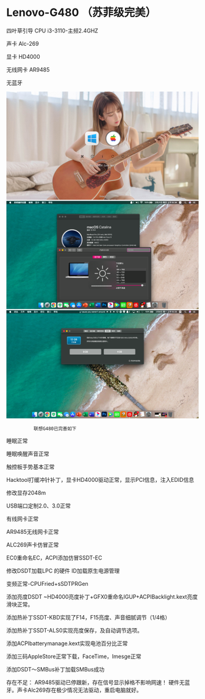 # Lenovo-G480 （苏菲级完美）
四叶草引导
CPU    i3-3110-主频2.4GHZ

声卡    Alc-269

显卡    HD4000

无线网卡 AR9485 

无蓝牙



![ss](https://github.com/mjs520/Lenovo-G480/blob/main/screenshot0.jpg)
![ss](https://github.com/mjs520/Lenovo-G480/blob/main/QQ20210221-103454.png)
![ss](https://github.com/mjs520/Lenovo-G480/blob/main/QQ20210208-102305.png)




              联想G480已完善如下
睡眠正常

睡眠唤醒声音正常

触控板手势基本正常

Hacktool打缓冲针补丁，显卡HD4000驱动正常，显示PCI信息，注入EDID信息

修改显存2048m

USB端口定制2.0、3.0正常

有线网卡正常

AR9485无线网卡正常

ALC269声卡仿冒正常

EC0重命名EC，ACPI添加仿冒SSDT-EC

修改DSDT加载LPC 的硬件 ID加载原生电源管理

变频正常-CPUFried+sSDTPRGen

添加亮度DSDT ~HD4000亮度补丁+GFX0重命名IGUP+ACPIBacklight.kext亮度滑块正常。

添加热补丁SSDT-KBD实现了F14，F15亮度、声音细腻调节（1/4格）

添加热补丁SSDT-ALS0实现亮度保存，及自动调节选项。

添加ACPIbatterymanage.kext实现电池百分比正常

添加三码AppleStore正常下载，FaceTime，Imesge正常

添加DSDT～SMBus补丁加载SMBus成功

存在不足： AR9485驱动已停跟新，存在信号显示掉格不影响网速！
硬件无蓝牙。声卡Alc269存在极少情况无法驱动，重启电脑就好。
  
